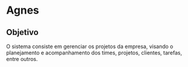 # Agnes

## Objetivo
O sistema consiste em gerenciar os projetos da empresa, visando o 
planejamento e acompanhamento dos times, projetos, clientes, tarefas, entre 
outros.
